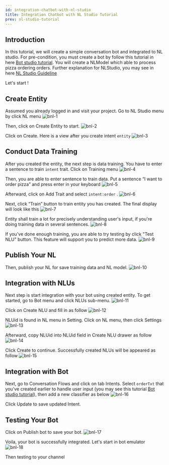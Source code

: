 ```yaml
---
id: integration-chatbot-with-nl-studio
title: Integration Chatbot with NL Studio Tutorial
prev: nl-studio-tutorial
---
```


## Introduction

In this tutorial, we will create a simple conversation bot and integrated to NL studio. For pre-condition, you must create a bot by follow this tutorial in here [Bot studio tutorial](/tutorial/bot-studio/). You will create a NLModel which able to process pizza ordering orders. Further explanation for NLStudio, you may see in here [NL Studio Guideline](/tutorial/nl-studio/)

Let's start !

## Create Entity

Assumed you already logged in and visit your project. Go to NL Studio menu by click NL menu
![bnl-1](/images/tutorial/bot-nl/bnl-1.png)

Then, click on Create Entity to start.
![bnl-2](/images/tutorial/bot-nl/bnl-2.png)

Click on Create. Here is a view after you create intent `entity`
![bnl-3](/images/tutorial/bot-nl/bnl-3.png)

## Conduct Data Training

After you created the entity, the next step is data training. You have to enter a sentence to train `intent` trait. Click on Training menu
![bnl-4](/images/tutorial/bot-nl/bnl-4.png)

Then, you are able to enter sentence to train data. Put a sentence “I want to order pizza” and press enter in your keyboard
![bnl-5](/images/tutorial/bot-nl/bnl-5.png)

Afterward, click on Add Trait and select `intent:order` .
![bnl-6](/images/tutorial/bot-nl/bnl-6.png)

Next, click “Train” button to train entity you has created. The final display will look like this
![bnl-7](/images/tutorial/bot-nl/bnl-7.png)

Entity shall train a lot for precisely understanding user's input, if you're doing training data in several sentences.
![bnl-8](/images/tutorial/bot-nl/bnl-8.png)

If you've done enough training, you are able to try testing by click "Test NLU" button. This feature will support you to predict more data.
![bnl-9](/images/tutorial/bot-nl/bnl-9.png)

## Publish Your NL

Then, publish your NL for save training data and NL model.
![bnl-10](/images/tutorial/bot-nl/bnl-10.png)

## Integration with NLUs

Next step is start integration with your bot using created entity. To get started, go to Bot menu and click NLUs sub-menu.
![bnl-11](/images/tutorial/bot-nl/bnl-11.png)

Click on Create NLU and fill in as follow
![bnl-12](/images/tutorial/bot-nl/bnl-12.png)

NLUid is found in NL menu in Setting. Click on NL menu, then click Settings
![bnl-13](/images/tutorial/bot-nl/bnl-13.png)

Afterward, copy NLUid into NLUid field in Create NLU drawer as follow
![bnl-14](/images/tutorial/bot-nl/bnl-14.png)

Click Create to continue. Successfully created NLUs will be appeared as follow
![bnl-15](/images/tutorial/bot-nl/bnl-15.png)

## Integration with Bot

Next, go to Conversation Flows and click on tab Intents. Select `orderTxt` that you've created earlier to handle user input (you may see this tutorial [Bot studio tutorial](/tutorial/bot-studio/)), then add a new classifier as below
![bnl-16](/images/tutorial/bot-nl/bnl-16.png)

Click Update to save updated Intent.

## Testing Your Bot

Click on Publish bot to save your bot.
![bnl-17](/images/tutorial/bot-nl/bnl-17.png)

Voila, your bot is successfully integrated. Let's start in bot emulator
![bnl-18](/images/tutorial/bot-nl/bnl-18.png)

Then testing to your channel
